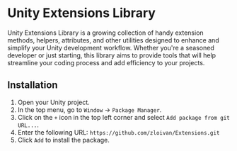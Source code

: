 # Unity Extensions Library


Unity Extensions Library is a growing collection of handy extension methods, helpers, attributes, and other utilities designed to enhance and simplify your Unity development workflow. Whether you're a seasoned developer or just starting, this library aims to provide tools that will help streamline your coding process and add efficiency to your projects.

## Installation

1. Open your Unity project.
2. In the top menu, go to `Window` -> `Package Manager`.
3. Click on the `+` icon in the top left corner and select `Add package from git URL...`.
4. Enter the following URL: `https://github.com/zloivan/Extensions.git`
5. Click `Add` to install the package.
